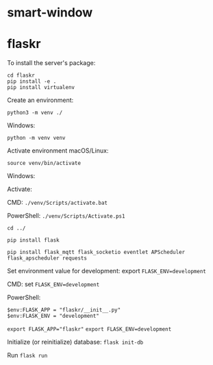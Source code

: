 # smart-window

# flaskr

To install the server's package:

```
cd flaskr
pip install -e .
pip install virtualenv
```

Create an environment:
```
python3 -m venv ./
```

Windows: 
```
python -m venv venv
```

Activate environment
macOS/Linux:
```
source venv/bin/activate
```

Windows:

Activate:

CMD: ```./venv/Scripts/activate.bat```

PowerShell: ```./venv/Scripts/Activate.ps1```

```
cd ../
```

```
pip install flask
```

```
pip install flask_mqtt flask_socketio eventlet APScheduler flask_apscheduler requests
```



Set environment value for development: export ```FLASK_ENV=development```

CMD: set ```FLASK_ENV=development```

PowerShell: 
```
$env:FLASK_APP = "flaskr/__init__.py"
$env:FLASK_ENV = "development"
```

```export FLASK_APP="flaskr"```
```export FLASK_ENV=development```

Initialize (or reinitialize) database:
```flask init-db```

Run
```flask run```